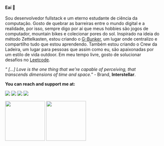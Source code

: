 #### Eaí 👋

Sou desenvolvedor fullstack e um eterno estudante de ciência da computação. Gosto de quebrar as barreiras entre o mundo digital e a realidade, por isso, sempre digo por aí que meus hobbies são jogos de computador, mountain bikes e colecionar pores do sol. Inspirado na ideia do método Zettelkasten, estou criando o <a href="https://gabrielpalhares.dev/gbunker/">G-Bunker</a>, um lugar onde centralizo e compartilho tudo que estou aprendendo. Também estou criando o Crew da Ladeira, um lugar para pessoas que assim como eu, são apaixonadas por um estilo de vida outdoor. Em meu tempo livre, gosto de solucionar desafios no <a href="https://leetcode.com/gabriel-palhares/">Leetcode</a>.

*" [...] Love is the one thing that we're capable of perceiving, that transcends dimensions of time and space."* - Brand, **Interstellar**.
 
**You can reach and support me at:**
 
<a href = "mailto:gabrielpalharesdev@gmail.com"><img src="https://img.shields.io/badge/-Gmail-%23333?style=for-the-badge&logo=gmail&logoColor=white" target="_blank"></a>
<a href="https://www.linkedin.com/in/gabrielpalhares-" target="_blank"><img src="https://img.shields.io/badge/-LinkedIn-%230077B5?style=for-the-badge&logo=linkedin&logoColor=white" target="_blank"></a>
<a href="https://dev.to/palhares"><img src="https://img.shields.io/badge/dev.to-0A0A0A?style=for-the-badge&logo=devdotto&logoColor=white" target="_blank"></a>
<a href="https://www.buymeacoffee.com/gabrielpalhares" target="_blank"><img src="https://img.shields.io/badge/Buy_Me_A_Coffee-FFDD00?style=for-the-badge&logo=buy-me-a-coffee&logoColor=black" target="_blank"></a>
  
<div align="justify">
<a href="https://github.com/gabriel-palhares">
<img height="130em" src="https://github-readme-stats.vercel.app/api?username=gabriel-palhares&show_icons=true&theme=dracula&include_all_commits=true&count_private=true"/></a>
<img height="130em" src="https://github-readme-stats.vercel.app/api/top-langs/?username=gabriel-palhares&layout=compact&langs_count=7&theme=dracula"/>
</div>
  
